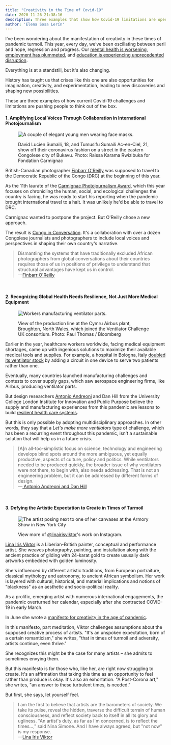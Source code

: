 ```yaml
---
title: "Creativity in the Time of Covid-19" 
date: 2020-11-26 21:38:16
description: Three examples that show how Covid-19 limitations are opening new possibilities in sectors like photojournalism, healthcare, and art.
author: 'Elena Sosa Lerín'
---
```

I’ve been wondering about the manifestation of creativity in these times of pandemic turmoil. This year, every day, we’ve been oscillating between peril and hope, regression and progress. Our <a href="https://bit.ly/3q3o9XC" target="blank"> mental health is worsening</a>, <a href="https://bit.ly/3fC89Hy" target="blank"> employment has plummeted</a>, and <a href="https://wapo.st/3lbbDS9" target="blank"> education is experiencing unprecedented disruption</a>. 

Everything is at a standstill, but it's also changing. 

History has taught us that crises like this one are also opportunities for imagination, creativity, and experimentation, leading to new discoveries and shaping new possibilities.

These are three examples of how current Covid-19 challenges and limitations are pushing people to think out of the box.

#### 1. Amplifying Local Voices Through Collaboration in International Photojournalism 
<figure>
<img data-src="https://res.cloudinary.com/esarin72/image/upload/c_fill,q_auto,w_600/v1606455432/notes/sapeurs-DRC_tmrkl6.jpg" loading="lazy" alt="A couple of elegant young men wearing face masks." class="lazyload">
<figcaption>
    <p>David Lucien Sumaili, 18, and Tumusifu Sumaili Ac-en-Ciel, 21, show off their coronavirus fashion on a street in the eastern Congolese city of Bukavu. <span class="thick">Photo: Raissa Karama Rwizibuka for Fondation Carmignac</span></p>
</figcaption>
</figure>

British-Canadian photographer <a href=" https://www.instagram.com/finbarroreilly/" target=" blank">Finbarr O'Reilly</a> was supposed to travel to the Democratic Republic of the Congo (DRC) at the beginning of this year. 

As the 11th laurate of the <a href="https://bit.ly/2V4Renx" target="blank"> Carmignac Photojournalism Award</a>, which this year focuses on chronicling the human, social, and ecological challenges the country is facing, he was ready to start his reporting when the pandemic brought international travel to a halt. It was unlikely he'd be able to travel to DRC.

Carmignac wanted to postpone the project. But O'Reilly chose a new approach.

The result is <a href="https://bit.ly/369yvgR" target="blank">Congo in Conversation</a>. It's a collaboration with over a dozen Congolese journalists and photographers to include local voices and perspectives in shaping their own country's narrative. 

<blockquote>
<p>
Dismantling the systems that have traditionally excluded African photographers from global conversations about their countries requires those of us in positions of privilege to understand that structural advantages have kept us in control.<br>
&#8212<a href="https://bit.ly/2V5tHmh" target="blank">Finbarr O'Reilly</a>
</p>
</blockquote>
<br>

#### 2. Recognizing Global Health Needs Resilience, Not Just More Medical Equipment
<figure>
<img data-src="https://res.cloudinary.com/esarin72/image/upload/c_fill,q_auto,w_600/v1606454955/notes/ventilator-production_hsx83b.jpg" loading="lazy" alt="Workers manufacturing ventilator parts." class="lazyload">
<figcaption>
    <p>View of the production line at the Cymru Airbus plant, Broughton, North Wales, which joined the Ventilator Challenge UK consortium. <span class="thick">Photo: Paul Thomas / Bloomberg</span></p>
</figcaption>
</figure>

Earlier in the year, healthcare workers worldwide, facing medical equipment shortages, came up with ingenious solutions to maximize their available medical tools and supplies. For example, a hospital in Bologna, Italy <a href="https://bit.ly/2KBFfeY" target="blank">doubled its ventilator stock</a> by adding a circuit in one device to serve two patients rather than one. 

Eventually, many countries launched manufacturing challenges and contests to cover supply gaps, which saw aerospace engineering firms, like Airbus, producing ventilator parts.

But design researchers <a href="https://twitter.com/AntoAndreoni" target="blank">
Antonio Andreoni</a> and Dan Hill from the University College London Institute for Innovation and Public Purpose believe the supply and manufacturing experiences from this pandemic are lessons to build <a href="https://bit.ly/3lbiACI" target="blank"> resilient health care systems</a>. 

But this is only possible by adopting multidisciplinary approaches. In other words, they say that a <em>Let's make more ventilators</em> type of challenge, which has been a recurring event throughout this pandemic, isn't a sustainable solution that will help us in a future crisis.

<blockquote>
<p>
[A]n all-too-simplistic focus on science, technology and engineering develops blind spots around the more ambiguous, yet equally productive, aspects of culture, policy and politics. While ventilators needed to be produced quickly, the broader issue of why ventilators were not there, to begin with, also needs addressing. That is not an engineering problem, but it can be addressed by different forms of design.<br>
&#8212<a href="https://bit.ly/3lbiACI" target="blank"> Antonio Andreoni and Dan Hill</a>
</p>
</blockquote>
<br>

#### 3. Defying the Artistic Expectation to Create in Times of Turmoil
<figure>
<img data-src="https://res.cloudinary.com/esarin72/image/upload/v1606364246/notes/gold-girl_dltfzn.jpg" loading="lazy" alt="The artist posing next to one of her canvases at the Armory Show in New York City" class="lazyload">
<figcaption>
    <p><span class="thick">View more of <a href="https://www.instagram.com/linairisviktor/" target="blank">@linairisviktor</a>'s work on Instagram.</span></p>
</figcaption>
</figure>

<a href="https://bit.ly/3o32UDo" target="blank">Lina Iris Viktor</a> is a Liberian-British painter, conceptual and performance artist. She weaves photography, painting, and installation along with the ancient practice of gilding with 24-karat gold to create ususally dark artworks embedded with golden luminosity.

She's influenced by different artistic traditions, from European portraiture, classical mythology and astronomy, to ancient African symbolism. Her work is layered with cultural, historical, and material implications and notions of "blackness" as an aesthetic and socio-political reality.

As a prolific, emerging artist with numerous international engagements, the pandemic overturned her calendar, especially after she contracted COVID-19 in early March.

In June she wrote a <a href="https://bit.ly/2KIXP54" target="blank"> manifesto for creativity in the age of pandemic</a>.

In this manifesto, part meditation, Viktor challenges assumptions about the supposed creative process of artists. "It's an unspoken expectation, born of a certain romanticism," she writes, "that in times of turmoil and adversity, artists continue, even thrive." 

She recognizes this might be the case for many artists – she admits to sometimes envying them. 

But this manifesto is for those who, like her, are right now struggling to create. It's an affirmation that taking this time as an opportunity to feel rather than produce is okay. It's also an exhortation. "A Post-Corona art," she writes, "an answer to these turbulent times, is needed." 

But first, she says, let yourself feel.

<blockquote>
<p>
I am the first to believe that artists are the barometers of society. We take its pulse, reveal the hidden, traverse the difficult terrain of human consciousness, and reflect society back to itself in all its glory and ugliness. "An artist's duty, as far as I'm concerned, is to reflect the times…," said Nina Simone. And I have always agreed, but "not now" is my response.<br>
&#8212<a href="https://bit.ly/2KIXP54" target="blank">Lina Iris Viktor</a>
</p>
</blockquote>




















